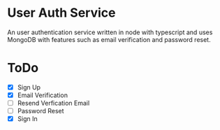 # User Auth Service

An user authentication service written in node with typescript and uses MongoDB with features such as email verification and password reset.

# ToDo
- [x] Sign Up
- [x] Email Verification
- [ ] Resend Verfication Email
- [ ] Password Reset
- [x] Sign In
